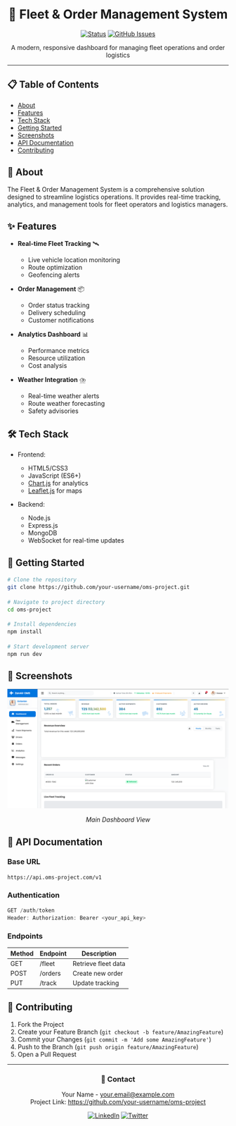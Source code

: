 <div align="center">
  <h1>🚚 Fleet & Order Management System</h1>
  
  [![Status](https://img.shields.io/badge/status-active-success.svg)]()
  [![GitHub Issues](https://img.shields.io/github/issues/your-username/oms-project.svg)](https://github.com/Ocdeed/oms-project/issues)
  <!-- [![License](https://img.shields.io/badge/license-MIT-blue.svg)](/LICENSE) -->

  <p>A modern, responsive dashboard for managing fleet operations and order logistics</p>
</div>

---

## 📋 Table of Contents

- [About](#-about)
- [Features](#-features)
- [Tech Stack](#-tech-stack)
- [Getting Started](#-getting-started)
- [Screenshots](#-screenshots)
- [API Documentation](#-api-documentation)
- [Contributing](#-contributing)
<!-- - [License](#-license) -->

## 🎯 About

The Fleet & Order Management System is a comprehensive solution designed to streamline logistics operations. It provides real-time tracking, analytics, and management tools for fleet operators and logistics managers.

## ✨ Features

- **Real-time Fleet Tracking** 🛰️

  - Live vehicle location monitoring
  - Route optimization
  - Geofencing alerts

- **Order Management** 📦

  - Order status tracking
  - Delivery scheduling
  - Customer notifications

- **Analytics Dashboard** 📊

  - Performance metrics
  - Resource utilization
  - Cost analysis

- **Weather Integration** ⛈️
  - Real-time weather alerts
  - Route weather forecasting
  - Safety advisories

## 🛠 Tech Stack

- Frontend:

  - HTML5/CSS3
  - JavaScript (ES6+)
  - [Chart.js](https://www.chartjs.org/) for analytics
  - [Leaflet.js](https://leafletjs.com/) for maps

- Backend:
  - Node.js
  - Express.js
  - MongoDB
  - WebSocket for real-time updates

## 🚀 Getting Started

```bash
# Clone the repository
git clone https://github.com/your-username/oms-project.git

# Navigate to project directory
cd oms-project

# Install dependencies
npm install

# Start development server
npm run dev
```

## 📸 Screenshots

<div align="center">
  <img src="screenshots/dashboard.png" alt="Dashboard" width="600"/>
  <p><em>Main Dashboard View</em></p>
</div>

## 📖 API Documentation

### Base URL

```
https://api.oms-project.com/v1
```

### Authentication

```javascript
GET /auth/token
Header: Authorization: Bearer <your_api_key>
```

### Endpoints

| Method | Endpoint | Description         |
| ------ | -------- | ------------------- |
| GET    | /fleet   | Retrieve fleet data |
| POST   | /orders  | Create new order    |
| PUT    | /track   | Update tracking     |

## 🤝 Contributing

1. Fork the Project
2. Create your Feature Branch (`git checkout -b feature/AmazingFeature`)
3. Commit your Changes (`git commit -m 'Add some AmazingFeature'`)
4. Push to the Branch (`git push origin feature/AmazingFeature`)
5. Open a Pull Request

<!-- ## 📄 License

Distributed under the MIT License. See `LICENSE` for more information. -->

---

<div align="center">
  <h3>💼 Contact</h3>
  <p>
    Your Name - <a href="mailto:rwehumbizaoctavian23@gmail.com">your.email@example.com</a><br>
    Project Link: <a href="https://github.com/your-username/oms-project">https://github.com/your-username/oms-project</a>
  </p>
  
  [![LinkedIn](https://img.shields.io/badge/-LinkedIn-blue?style=flat&logo=Linkedin&logoColor=white)](https://linkedin.com/in/your-profile)
  [![Twitter](https://img.shields.io/badge/-Twitter-1DA1F2?style=flat&logo=Twitter&logoColor=white)](https://twitter.com/your-handle)
</div>
